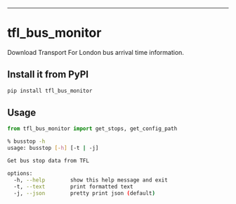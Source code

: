 ---
# tfl_bus_monitor


Download Transport For London bus arrival time information.

## Install it from PyPI

```bash
pip install tfl_bus_monitor
```

## Usage

```py
from tfl_bus_monitor import get_stops, get_config_path

```

```bash
% busstop -h
usage: busstop [-h] [-t | -j]

Get bus stop data from TFL

options:
  -h, --help        show this help message and exit
  -t, --text        print formatted text
  -j, --json        pretty print json (default)
```

